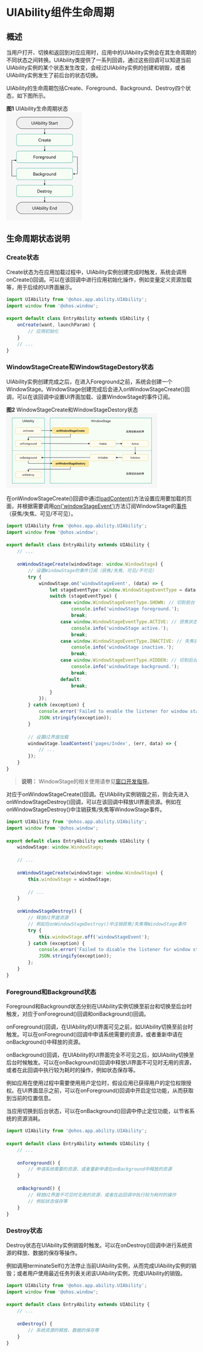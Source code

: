 # UIAbility组件生命周期


## 概述

当用户打开、切换和返回到对应应用时，应用中的UIAbility实例会在其生命周期的不同状态之间转换。UIAbility类提供了一系列回调，通过这些回调可以知道当前UIAbility实例的某个状态发生改变，会经过UIAbility实例的创建和销毁，或者UIAbility实例发生了前后台的状态切换。

UIAbility的生命周期包括Create、Foreground、Background、Destroy四个状态，如下图所示。

  **图1** UIAbility生命周期状态  
<img src="figures/Ability-Life-Cycle.png" alt="Ability-Life-Cycle" style="zoom:50%;" />


## 生命周期状态说明


### Create状态

Create状态为在应用加载过程中，UIAbility实例创建完成时触发，系统会调用onCreate()回调。可以在该回调中进行应用初始化操作，例如变量定义资源加载等，用于后续的UI界面展示。


```ts
import UIAbility from '@ohos.app.ability.UIAbility';
import window from '@ohos.window';

export default class EntryAbility extends UIAbility {
    onCreate(want, launchParam) {
        // 应用初始化
    }
    // ...
}
```


### WindowStageCreate和WindowStageDestory状态

UIAbility实例创建完成之后，在进入Foreground之前，系统会创建一个WindowStage。WindowStage创建完成后会进入onWindowStageCreate()回调，可以在该回调中设置UI界面加载、设置WindowStage的事件订阅。

  **图2** WindowStageCreate和WindowStageDestory状态  
<img src="figures/Ability-Life-Cycle-WindowStage.png" alt="Ability-Life-Cycle-WindowStage" style="zoom:50%;" />

在onWindowStageCreate()回调中通过[loadContent()](../reference/apis/js-apis-window.md#loadcontent9-2)方法设置应用要加载的页面，并根据需要调用[on('windowStageEvent')](../reference/apis/js-apis-window.md#onwindowstageevent9)方法订阅WindowStage的[事件](../reference/apis/js-apis-window.md#windowstageeventtype9)（获焦/失焦、可见/不可见）。

```ts
import UIAbility from '@ohos.app.ability.UIAbility';
import window from '@ohos.window';

export default class EntryAbility extends UIAbility {
    // ...

    onWindowStageCreate(windowStage: window.WindowStage) {
        // 设置WindowStage的事件订阅（获焦/失焦、可见/不可见）
        try {
            windowStage.on('windowStageEvent', (data) => {
                let stageEventType: window.WindowStageEventType = data;
                switch (stageEventType) {
                    case window.WindowStageEventType.SHOWN: // 切到前台
                        console.info('windowStage foreground.');
                        break;
                    case window.WindowStageEventType.ACTIVE: // 获焦状态
                        console.info('windowStage active.');
                        break;
                    case window.WindowStageEventType.INACTIVE: // 失焦状态
                        console.info('windowStage inactive.');
                        break;
                    case window.WindowStageEventType.HIDDEN: // 切到后台
                        console.info('windowStage background.');
                        break;
                    default:
                        break;
                }
            });
        } catch (exception) {
            console.error('Failed to enable the listener for window stage event changes. Cause:' +
            JSON.stringify(exception));
        }

        // 设置UI界面加载
        windowStage.loadContent('pages/Index', (err, data) => {
            // ...
        });
    }
}
```

> **说明：**
> WindowStage的相关使用请参见[窗口开发指导](../windowmanager/application-window-stage.md)。

对应于onWindowStageCreate()回调。在UIAbility实例销毁之前，则会先进入onWindowStageDestroy()回调，可以在该回调中释放UI界面资源。例如在onWindowStageDestroy()中注销获焦/失焦等WindowStage事件。


```ts
import UIAbility from '@ohos.app.ability.UIAbility';
import window from '@ohos.window';

export default class EntryAbility extends UIAbility {
    windowStage: window.WindowStage;

    // ...

    onWindowStageCreate(windowStage: window.WindowStage) {
        this.windowStage = windowStage;

        // ...
    }

    onWindowStageDestroy() {
        // 释放UI界面资源
        // 例如在onWindowStageDestroy()中注销获焦/失焦等WindowStage事件
        try {
            this.windowStage.off('windowStageEvent');
        } catch (exception) {
            console.error('Failed to disable the listener for window stage event changes. Cause:' +
            JSON.stringify(exception));
        };
    }
}
```


### Foreground和Background状态

Foreground和Background状态分别在UIAbility实例切换至前台和切换至后台时触发，对应于onForeground()回调和onBackground()回调。

onForeground()回调，在UIAbility的UI界面可见之前，如UIAbility切换至前台时触发。可以在onForeground()回调中申请系统需要的资源，或者重新申请在onBackground()中释放的资源。

onBackground()回调，在UIAbility的UI界面完全不可见之后，如UIAbility切换至后台时候触发。可以在onBackground()回调中释放UI界面不可见时无用的资源，或者在此回调中执行较为耗时的操作，例如状态保存等。

例如应用在使用过程中需要使用用户定位时，假设应用已获得用户的定位权限授权。在UI界面显示之前，可以在onForeground()回调中开启定位功能，从而获取到当前的位置信息。

当应用切换到后台状态，可以在onBackground()回调中停止定位功能，以节省系统的资源消耗。


```ts
import UIAbility from '@ohos.app.ability.UIAbility';

export default class EntryAbility extends UIAbility {
    // ...

    onForeground() {
        // 申请系统需要的资源，或者重新申请在onBackground中释放的资源
    }

    onBackground() {
        // 释放UI界面不可见时无用的资源，或者在此回调中执行较为耗时的操作
        // 例如状态保存等
    }
}
```


### Destroy状态

Destroy状态在UIAbility实例销毁时触发。可以在onDestroy()回调中进行系统资源的释放、数据的保存等操作。

例如调用terminateSelf()方法停止当前UIAbility实例，从而完成UIAbility实例的销毁；或者用户使用最近任务列表关闭该UIAbility实例，完成UIAbility的销毁。

```ts
import UIAbility from '@ohos.app.ability.UIAbility';
import window from '@ohos.window';

export default class EntryAbility extends UIAbility {
    // ...

    onDestroy() {
        // 系统资源的释放、数据的保存等
    }
}
```
